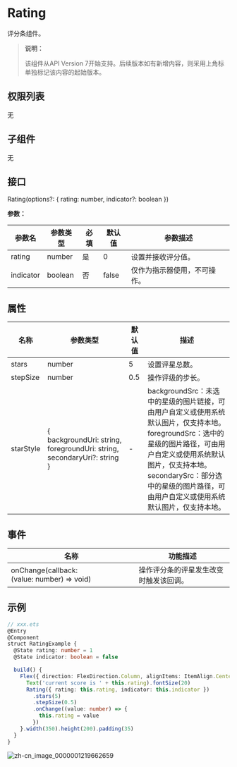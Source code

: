 # Rating

评分条组件。

>  **说明：**
>
>  该组件从API Version 7开始支持。后续版本如有新增内容，则采用上角标单独标记该内容的起始版本。


## 权限列表

无


## 子组件

无


## 接口

Rating(options?: { rating: number, indicator?: boolean })

**参数：**

| 参数名       | 参数类型    | 必填   | 默认值   | 参数描述           |
| --------- | ------- | ---- | ----- | -------------- |
| rating    | number  | 是    | 0     | 设置并接收评分值。      |
| indicator | boolean | 否    | false | 仅作为指示器使用，不可操作。 |

## 属性

| 名称        | 参数类型                                     | 默认值  | 描述                                       |
| --------- | ---------------------------------------- | ---- | ---------------------------------------- |
| stars     | number                                   | 5    | 设置评星总数。                                  |
| stepSize  | number                                   | 0.5  | 操作评级的步长。                                 |
| starStyle | {<br/>backgroundUri:&nbsp;string,<br/>foregroundUri:&nbsp;string,<br/>secondaryUri?:&nbsp;string<br/>} | -    | backgroundSrc：未选中的星级的图片链接，可由用户自定义或使用系统默认图片，仅支持本地。<br/>foregroundSrc：选中的星级的图片路径，可由用户自定义或使用系统默认图片，仅支持本地。<br/>secondarySrc：部分选中的星级的图片路径，可由用户自定义或使用系统默认图片，仅支持本地。 |


## 事件

| 名称                                       | 功能描述                |
| ---------------------------------------- | ------------------- |
| onChange(callback:(value:&nbsp;number)&nbsp;=&gt;&nbsp;void) | 操作评分条的评星发生改变时触发该回调。 |


## 示例

```ts
// xxx.ets
@Entry
@Component
struct RatingExample {
  @State rating: number = 1
  @State indicator: boolean = false

  build() {
    Flex({ direction: FlexDirection.Column, alignItems: ItemAlign.Center, justifyContent: FlexAlign.SpaceBetween }) {
      Text('current score is ' + this.rating).fontSize(20)
      Rating({ rating: this.rating, indicator: this.indicator })
        .stars(5)
        .stepSize(0.5)
        .onChange((value: number) => {
          this.rating = value
        })
    }.width(350).height(200).padding(35)
  }
}
```

![zh-cn_image_0000001219662659](figures/zh-cn_image_0000001219662659.gif)

